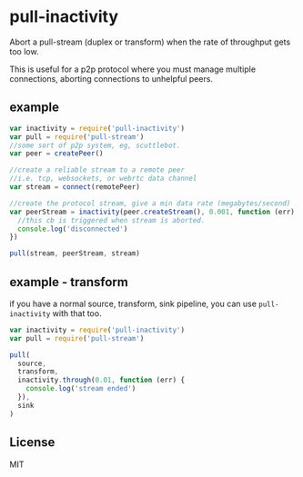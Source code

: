 # pull-inactivity

Abort a pull-stream (duplex or transform) when the rate of throughput gets too low.

This is useful for a p2p protocol where you must manage multiple
connections, aborting connections to unhelpful peers.

## example

``` js
var inactivity = require('pull-inactivity')
var pull = require('pull-stream')
//some sort of p2p system, eg, scuttlebot.
var peer = createPeer()

//create a reliable stream to a remote peer
//i.e. tcp, websockets, or webrtc data channel
var stream = connect(remotePeer)

//create the protocol stream, give a min data rate (megabytes/second)
var peerStream = inactivity(peer.createStream(), 0.001, function (err) {
  //this cb is triggered when stream is aborted.
  console.log('disconnected')
})

pull(stream, peerStream, stream)
```

## example - transform

if you have a normal source, transform, sink pipeline,
you can use `pull-inactivity` with that too.

``` js
var inactivity = require('pull-inactivity')
var pull = require('pull-stream')

pull(
  source,
  transform,
  inactivity.through(0.01, function (err) {
    console.log('stream ended')
  }),
  sink
)


```



## License

MIT

